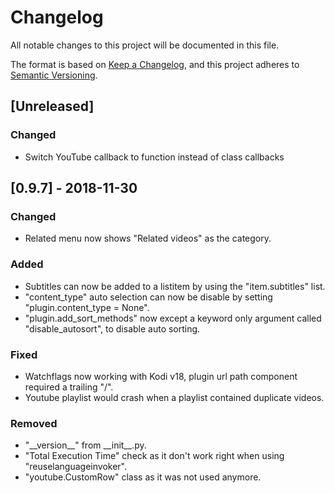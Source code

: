 # Changelog
All notable changes to this project will be documented in this file.

The format is based on [Keep a Changelog](https://keepachangelog.com/en/1.0.0/),
and this project adheres to [Semantic Versioning](https://semver.org/spec/v2.0.0.html).

## [Unreleased]
### Changed
- Switch YouTube callback to function instead of class callbacks

## [0.9.7] - 2018-11-30
### Changed
- Related menu now shows "Related videos" as the category.

### Added
- Subtitles can now be added to a listitem by using the "item.subtitles" list.
- "content_type" auto selection can now be disable by setting "plugin.content_type = None".
- "plugin.add_sort_methods" now except a keyword only argument called "disable_autosort", to disable auto sorting.

### Fixed
- Watchflags now working with Kodi v18, plugin url path component required a trailing "/".
- Youtube playlist would crash when a playlist contained duplicate videos.

### Removed
- "\_\_version__" from \_\_init__.py.
- "Total Execution Time" check as it don't work right when using "reuselanguageinvoker".
- "youtube.CustomRow" class as it was not used anymore.
